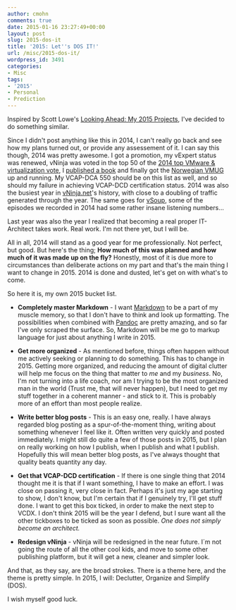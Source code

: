 ```yaml
---
author: cmohn
comments: true
date: 2015-01-16 23:27:49+00:00
layout: post
slug: 2015-dos-it
title: '2015: Let''s DOS IT!'
url: /misc/2015-dos-it/
wordpress_id: 3491
categories:
- Misc
tags:
- '2015'
- Personal
- Prediction
---
```


Inspired by Scott Lowe's [Looking Ahead: My 2015 Projects](http://blog.scottlowe.org/2015/01/16/looking-ahead-2015-projects/), I've decided to do something similar.

Since I didn't post anything like this in 2014, I can't really go back and see how my plans turned out, or provide any assessement of it. I can say this though, 2014 was pretty awesome. I got a promotion, my vExpert status was renewed, vNinja was voted in the top 50 of the [2014 top VMware & virtualization vote](http://vsphere-land.com/news/2014-top-vmware-virtualization-blog-voting-results.html), I [published a book](https://www.packtpub.com/networking-and-servers/learning-veeam®-backup-replication-vmware-vsphere) and finally got the [Norwegian VMUG](http://vmug.no) up and running. My VCAP-DCA 550 should be on this list as well, and so should my failure in achieving VCAP-DCD certification status. 2014 was also the busiest year in [vNinja.net](http://vNinja.net)'s history, with close to a doubling of traffic generated through the year. The same goes for [vSoup](http://vSoup.net), some of the episodes we recorded in 2014 had some rather insane listening numbers...

<!--more-->


Last year was also the year I realized that becoming a real proper IT-Architect takes work. Real work. I'm not there yet, but I will be.

All in all, 2014 will stand as a good year for me professionally. Not perfect, but good. But here's the thing; **How much of this was planned and how much of it was made up on the fly?** Honestly, most of it is due more to circumstances than deliberate actions on my part and that's the main thing I want to change in 2015. 2014 is done and dusted, let's get on with what's to come.

So here it is, my own 2015 bucket list.





  * **Completely master Markdown** - I want [Markdown](http://daringfireball.net/projects/markdown/) to be a part of my muscle memory, so that I don't have to think and look up formatting. The possibilities when combined with [Pandoc](http://johnmacfarlane.net/pandoc/) are pretty amazing, and so far I've only scraped the surface. So, Markdown will be me go to markup language for just about anything I write in 2015.


  * **Get more organized** - As mentioned before, things often happen without me actively seeking or planning to do something. This has to change in 2015. Getting more organized, and reducing the amount of digital clutter will help me focus on the thing that matter to _me_ and my _business_. No, I'm not turning into a life coach, nor am I trying to be the most organized man in the world (Trust me, that will never happen), but I need to get my stuff together in a coherent manner - and stick to it. This is probably more of an effort than most people realize.


  * **Write better blog posts** - This is an easy one, really. I have always regarded blog posting as a spur-of-the-moment thing, writing about something whenever I feel like it. Often written very quickly and posted immediately. I might still do quite a few of those posts in 2015, but I plan on really working on how I publish, when I publish and what I publish. Hopefully this will mean better blog posts, as I've always thought that quality beats quantity any day.


  * **Get that VCAP-DCD certification** - If there is one single thing that 2014 thought me it is that if I want something, I have to make an effort. I was close on passing it, very close in fact. Perhaps it's just my age starting to show, I don't know, but I'm certain that if I genuinely try, I'll get stuff done. I want to get this box ticked, in order to make the next step to VCDX. I don't think 2015 will be the year I defend, but I sure want all the other tickboxes to be ticked as soon as possible. _One does not simply become an architect._


  * **Redesign vNinja** - vNinja will be redesigned in the near future. I´m not going the route of all the other cool kids, and move to some other publishing platform, but it will get a new, cleaner and simpler look.



And that, as they say, are the broad strokes. There is a theme here, and the theme is pretty simple. In 2015, I will: Declutter, Organize and Simplify (DOS).

I wish myself good luck.
